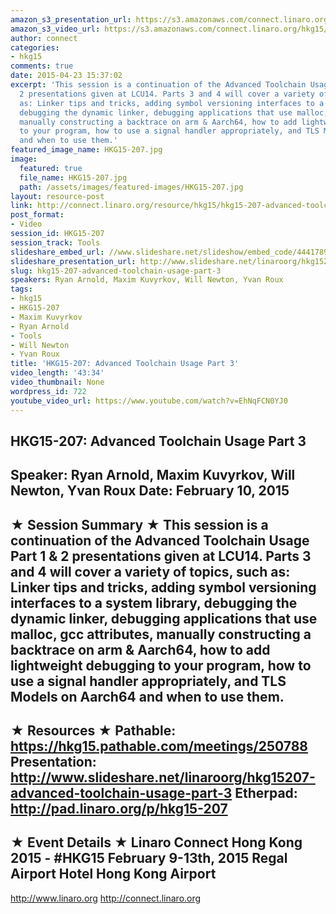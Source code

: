```yaml
---
amazon_s3_presentation_url: https://s3.amazonaws.com/connect.linaro.org/hkg15/Videos/02-10-Tuesday/HKG15-207.pdf
amazon_s3_video_url: https://s3.amazonaws.com/connect.linaro.org/hkg15/Videos/02-10-Tuesday/HKG15-207+Advanced+Toolchain+Usage+Part+3.mp4
author: connect
categories:
- hkg15
comments: true
date: 2015-04-23 15:37:02
excerpt: 'This session is a continuation of the Advanced Toolchain Usage Part 1 &
  2 presentations given at LCU14. Parts 3 and 4 will cover a variety of topics, such
  as: Linker tips and tricks, adding symbol versioning interfaces to a system library,
  debugging the dynamic linker, debugging applications that use malloc, gcc attributes,
  manually constructing a backtrace on arm & Aarch64, how to add lightweight debugging
  to your program, how to use a signal handler appropriately, and TLS Models on Aarch64
  and when to use them.'
featured_image_name: HKG15-207.jpg
image:
  featured: true
  file_name: HKG15-207.jpg
  path: /assets/images/featured-images/HKG15-207.jpg
layout: resource-post
link: http://connect.linaro.org/resource/hkg15/hkg15-207-advanced-toolchain-usage-part-3/
post_format:
- Video
session_id: HKG15-207
session_track: Tools
slideshare_embed_url: //www.slideshare.net/slideshow/embed_code/44417890
slideshare_presentation_url: http://www.slideshare.net/linaroorg/hkg15207-advanced-toolchain-usage-part-3
slug: hkg15-207-advanced-toolchain-usage-part-3
speakers: Ryan Arnold, Maxim Kuvyrkov, Will Newton, Yvan Roux
tags:
- hkg15
- HKG15-207
- Maxim Kuvyrkov
- Ryan Arnold
- Tools
- Will Newton
- Yvan Roux
title: 'HKG15-207: Advanced Toolchain Usage Part 3'
video_length: '43:34'
video_thumbnail: None
wordpress_id: 722
youtube_video_url: https://www.youtube.com/watch?v=EhNqFCN0YJ0
---
```


HKG15-207: Advanced Toolchain Usage Part 3 
--------------------------------------------------- 
Speaker: Ryan Arnold, Maxim Kuvyrkov, Will Newton, Yvan Roux 
Date: February 10, 2015 
--------------------------------------------------- 
★ Session Summary ★ 
This session is a continuation of the Advanced Toolchain Usage Part 1 & 2 presentations given at LCU14. Parts 3 and 4 will cover a variety of topics, such as: Linker tips and tricks, adding symbol versioning interfaces to a system library, debugging the dynamic linker, debugging applications that use malloc, gcc attributes, manually constructing a backtrace on arm & Aarch64, how to add lightweight debugging to your program, how to use a signal handler appropriately, and TLS Models on Aarch64 and when to use them. 
-------------------------------------------------- 
★ Resources ★ 
Pathable: https://hkg15.pathable.com/meetings/250788 
Presentation:  http://www.slideshare.net/linaroorg/hkg15207-advanced-toolchain-usage-part-3
Etherpad: http://pad.linaro.org/p/hkg15-207 
--------------------------------------------------- 
★ Event Details ★ 
Linaro Connect Hong Kong 2015 - #HKG15 
February 9-13th, 2015 
Regal Airport Hotel Hong Kong Airport 
--------------------------------------------------- 
http://www.linaro.org 
http://connect.linaro.org